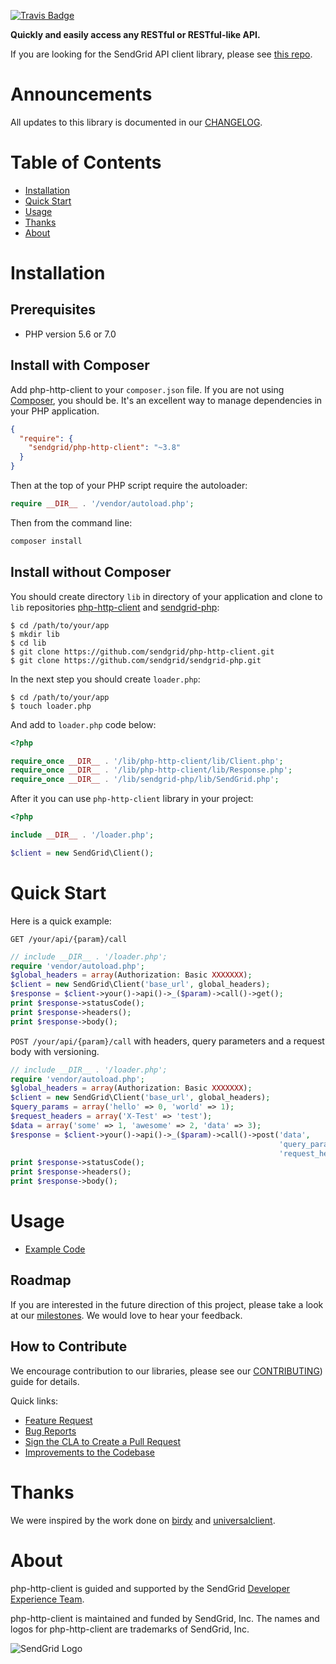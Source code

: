 [![Travis Badge](https://travis-ci.org/sendgrid/php-http-client.svg?branch=master)](https://travis-ci.org/sendgrid/php-http-client)

**Quickly and easily access any RESTful or RESTful-like API.**

If you are looking for the SendGrid API client library, please see [this repo](https://github.com/sendgrid/sendgrid-php).

# Announcements

All updates to this library is documented in our [CHANGELOG](https://github.com/sendgrid/php-http-client/blob/master/CHANGELOG.md).

# Table of Contents
- [Installation](#installation)
- [Quick Start](#quick-start)
- [Usage](#usage)
- [Thanks](#thanks)
- [About](#about)

<a name="installation"></a>
# Installation

## Prerequisites

- PHP version 5.6 or 7.0

## Install with Composer

Add php-http-client to your `composer.json` file. If you are not using [Composer](http://getcomposer.org), you should be. It's an excellent way to manage dependencies in your PHP application.

```json
{
  "require": {
    "sendgrid/php-http-client": "~3.8"
  }
}
```

Then at the top of your PHP script require the autoloader:

```php
require __DIR__ . '/vendor/autoload.php';
```

Then from the command line:

```bash
composer install
```

## Install without Composer

You should create directory `lib` in directory of your application and clone to `lib` repositories [php-http-client](https://github.com/sendgrid/php-http-client.git) and [sendgrid-php](https://github.com/sendgrid/sendgrid-php.git):

```
$ cd /path/to/your/app
$ mkdir lib
$ cd lib
$ git clone https://github.com/sendgrid/php-http-client.git
$ git clone https://github.com/sendgrid/sendgrid-php.git
```

In the next step you should create `loader.php`:

```
$ cd /path/to/your/app
$ touch loader.php
```

And add to `loader.php` code below:

```php
<?php

require_once __DIR__ . '/lib/php-http-client/lib/Client.php';
require_once __DIR__ . '/lib/php-http-client/lib/Response.php';
require_once __DIR__ . '/lib/sendgrid-php/lib/SendGrid.php';

```

After it you can use `php-http-client` library in your project:

```php
<?php

include __DIR__ . '/loader.php';

$client = new SendGrid\Client();
```

<a name="quick-start"></a>
# Quick Start

Here is a quick example:

`GET /your/api/{param}/call`

```php
// include __DIR__ . '/loader.php';
require 'vendor/autoload.php';
$global_headers = array(Authorization: Basic XXXXXXX);
$client = new SendGrid\Client('base_url', global_headers);
$response = $client->your()->api()->_($param)->call()->get();
print $response->statusCode();
print $response->headers();
print $response->body();
```

`POST /your/api/{param}/call` with headers, query parameters and a request body with versioning.

```php
// include __DIR__ . '/loader.php';
require 'vendor/autoload.php';
$global_headers = array(Authorization: Basic XXXXXXX);
$client = new SendGrid\Client('base_url', global_headers);
$query_params = array('hello' => 0, 'world' => 1);
$request_headers = array('X-Test' => 'test');
$data = array('some' => 1, 'awesome' => 2, 'data' => 3);
$response = $client->your()->api()->_($param)->call()->post('data',
                                                            'query_params',
                                                            'request_headers');
print $response->statusCode();
print $response->headers();
print $response->body();
```

<a name="usage"></a>
# Usage

- [Example Code](https://github.com/sendgrid/php-http-client/tree/master/examples)

## Roadmap

If you are interested in the future direction of this project, please take a look at our [milestones](https://github.com/sendgrid/php-http-client/milestones). We would love to hear your feedback.

## How to Contribute

We encourage contribution to our libraries, please see our [CONTRIBUTING](https://github.com/sendgrid/php-http-client/blob/master/CONTRIBUTING.md)) guide for details.

Quick links:

- [Feature Request](https://github.com/sendgrid/php-http-client/blob/master/CONTRIBUTING.md#feature-request)
- [Bug Reports](https://github.com/sendgrid/php-http-client/blob/master/CONTRIBUTING.md#submit-a-bug-report)
- [Sign the CLA to Create a Pull Request](https://github.com/sendgrid/php-http-client/blob/master/CONTRIBUTING.md#cla)
- [Improvements to the Codebase](https://github.com/sendgrid/php-http-client/blob/master/CONTRIBUTING.md#improvements-to-the-codebase)

<a name="thanks"></a>
# Thanks

We were inspired by the work done on [birdy](https://github.com/inueni/birdy) and [universalclient](https://github.com/dgreisen/universalclient).

<a name="about"></a>
# About

php-http-client is guided and supported by the SendGrid [Developer Experience Team](mailto:dx@sendgrid.com).

php-http-client is maintained and funded by SendGrid, Inc. The names and logos for php-http-client are trademarks of SendGrid, Inc.

![SendGrid Logo](https://uiux.s3.amazonaws.com/2016-logos/email-logo%402x.png)
